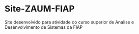 # Site-ZAUM-FIAP
Site desenvolvido para atividade do curso superior de Analise e Desenvolvimento de Sistemas da FIAP

